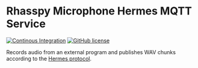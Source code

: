 # Rhasspy Microphone Hermes MQTT Service

[![Continous Integration](https://github.com/rhasspy/rhasspy-microphone-cli-hermes/workflows/Test%20Python%20package/badge.svg)](https://github.com/rhasspy/rhasspy-microphone-cli-hermes/actions)
[![GitHub license](https://img.shields.io/github/license/rhasspy/rhasspy-microphone-cli-hermes.svg)](https://github.com/rhasspy/rhasspy-microphone-cli-hermes/blob/master/LICENSE)

Records audio from an external program and publishes WAV chunks according to the [Hermes protocol](https://docs.snips.ai/reference/hermes).
